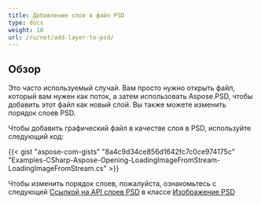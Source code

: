 ```yaml
---
title: Добавление слоя в файл PSD
type: docs
weight: 10
url: /ru/net/add-layer-to-psd/
---
```


## **Обзор**
Это часто используемый случай. Вам просто нужно открыть файл, который вам нужен как поток, а затем использовать Aspose.PSD, чтобы добавить этот файл как новый слой. Вы также можете изменить порядок слоев PSD.


Чтобы добавить графический файл в качестве слоя в PSD, используйте следующий код:

{{< gist "aspose-com-gists" "8a4c9d34ce856d1642fc7c0ce974175c" "Examples-CSharp-Aspose-Opening-LoadingImageFromStream-LoadingImageFromStream.cs" >}}


Чтобы изменить порядок слоев, пожалуйста, ознакомьтесь с следующей [Ссылкой на API слоев PSD](https://reference.aspose.com/psd/net/aspose.psd.fileformats.psd/psdimage/properties/layers) в классе [Изображение PSD](https://reference.aspose.com/psd/net/aspose.psd.fileformats.psd/psdimage)
